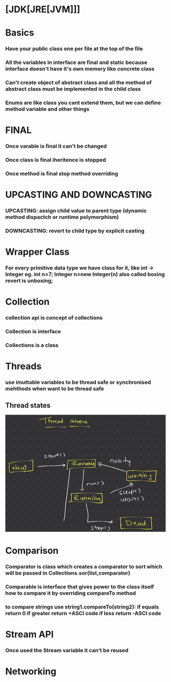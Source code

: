 # [JDK[JRE[JVM]]]

# Basics

### Have your public class one per file at the top of the file
### All the variables in interface are final and static because interface doesn't have it's own memory like concrete class
### Can't create object of abstract class and all the method of abstract class must be implemented in the child class
### Enums are like class you cant extend them, but we can define method variable and other things

# FINAL

### Once varable is final it can't be changed

### Once class is final iheritence is stopped

### Once method is final stop method overriding

# UPCASTING AND DOWNCASTING

### UPCASTING: assign child value to parent type (dynamic method dispactch or runtime polymorphism)

### DOWNCASTING: revert to child type by explicit casting

# Wrapper Class

### For every primitive data type we have class for it, like int -> Integer eg. int n=7; Integer n=new Integer(n) also called boxing revert is unboxing;

# Collection
### collection api is concept of collections
### Collection is interface
### Collections is a class

# Threads
### use imuttable variables to be thread safe or synchronised mehthods when want to be thread safe
## Thread states
![Notest](./assets/image.png)

# Comparison
### Comparator is class which creates a comparator to sort which will be passed in Collections.sor(list,comparator)
### Comparable is interface that gives power to the class itself how to compare it by overriding compareTo method
### to compare strings use string1.compareTo(string2): if equals return 0 if greater return +ASCI code if less return -ASCI code

# Stream API
### Once used the Stream variable it can't be reused

# Networking

